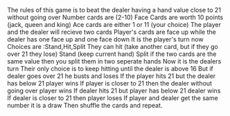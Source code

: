 The rules of this game is to beat the dealer having a hand value close to 21 without going over
Number cards are (2-10)
Face Cards are worth 10 points (jack, queen and king)
Ace cards are either 1 or 11 (your choice) 
The player and the dealer will recieve two cards
Player's cards are face up while the dealer has one face up and one face down
It is the player's turn now
Choices are :Stand,Hit,Split
They can hit (take another card, but if they go over 21 they lose)
Stand (keep current hand)
Split if the two cards are the same value then you split them in two seperate hands
Now it is the dealers turn
Their only choice is to keep hitting until the dealer is above 16
But if dealer goes over 21 he busts and loses
If the player hits 21 but the dealer has below 21 player wins
If player is closer to 21 then the dealer without going over player wins
If dealer hits 21 but player has below 21 dealer wins
If dealer is closer to 21 then player loses
If player and dealer get the same number it is a draw
Then shuffle the cards and repeat.

